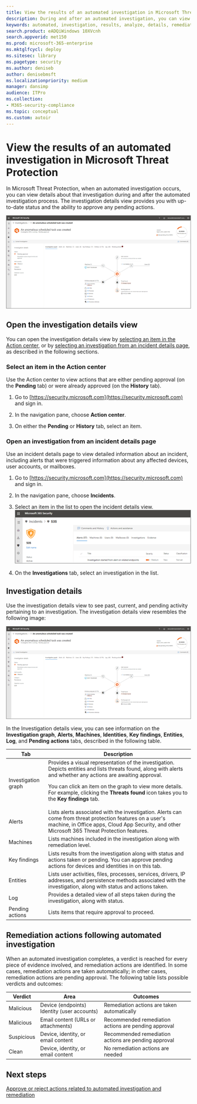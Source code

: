 ```yaml
---
title: View the results of an automated investigation in Microsoft Threat Protection 
description: During and after an automated investigation, you can view the results and key findings
keywords: automated, investigation, results, analyze, details, remediation, autoair
search.product: eADQiWindows 10XVcnh
search.appverid: met150
ms.prod: microsoft-365-enterprise
ms.mktglfcycl: deploy
ms.sitesec: library
ms.pagetype: security
ms.author: deniseb
author: denisebmsft
ms.localizationpriority: medium
manager: dansimp
audience: ITPro
ms.collection: 
- M365-security-compliance 
ms.topic: conceptual
ms.custom: autoir
---
```


# View the results of an automated investigation in Microsoft Threat Protection

In Microsoft Threat Protection, when an automated investigation occurs, you can view details about that investigation during and after the automated investigation process. The investigation details view provides you with up-to-date status and the ability to approve any pending actions. 

![Investigation details](../images/mtp-air-investdetails.png)

## Open the investigation details view

You can open the investigation details view by [selecting an item in the Action center](#select-an-item-in-the-action-center), or by [selecting an investigation from an incident details page](#open-an-investigation-from-an-incident-details-page), as described in the following sections.

### Select an item in the Action center

Use the Action center to view actions that are either pending approval (on the **Pending** tab) or were already approved (on the **History** tab). 

1. Go to [https://security.microsoft.com](https://security.microsoft.com) and sign in. 

2. In the navigation pane, choose **Action center**. 

3. On either the **Pending** or **History** tab, select an item.

### Open an investigation from an incident details page

Use an incident details page to view detailed information about an incident, including alerts that were triggered information about any affected devices, user accounts, or mailboxes.

1. Go to [https://security.microsoft.com](https://security.microsoft.com) and sign in. 

2. In the navigation pane, choose **Incidents**. 

3. Select an item in the list to open the incident details view.<br/>![Incident details](../images/mtp-incidentdetails-tabs.png)

4. On the **Investigations** tab, select an investigation in the list.

## Investigation details

Use the investigation details view to see past, current, and pending activity pertaining to an investigation. The investigation details view resembles the following image:

![Investigation details](../images/mtp-air-investdetails.png)

In the Investigation details view, you can see information on the **Investigation graph**, **Alerts**, **Machines**, **Identities**, **Key findings**, **Entities**, **Log**, and **Pending actions** tabs, described in the following table.

|Tab	|Description |
|--------|--------|
|Investigation graph	|Provides a visual representation of the investigation. Depicts entities and lists threats found, along with alerts and whether any actions are awaiting approval.<p>You can click an item on the graph to view more details. For example, clicking the **Threats found** icon takes you to the **Key findings** tab. |
|Alerts	|Lists alerts associated with the investigation. Alerts can come from threat protection features on a user's machine, in Office apps, Cloud App Security, and other Microsoft 365 Threat Protection features.|
|Machines	|Lists machines included in the investigation along with remediation level.|
|Key findings	|Lists results from the investigation along with status and actions taken or pending. You can approve pending actions for devices and identities in on this tab.|
|Entities	|Lists user activities, files, processes, services, drivers, IP addresses, and persistence methods associated with the investigation, along with status and actions taken.|
|Log	|Provides a detailed view of all steps taken during the investigation, along with status.|
|Pending actions	|Lists items that require approval to proceed.|

## Remediation actions following automated investigation

When an automated investigation completes, a verdict is reached for every piece of evidence involved, and remediation actions are identified. In some cases, remediation actions are taken automatically; in other cases, remediation actions are pending approval. The following table lists possible verdicts and outcomes:

|Verdict	|Area	|Outcomes|
|------|------|------|
|Malicious	|Device (endpoints)<br/>Identity (user accounts)	|Remediation actions are taken automatically|
|Malicious	|Email content (URLs or attachments) | Recommended remediation actions are pending approval|
|Suspicious	|Device, identity, or email content |Recommended remediation actions are pending approval|
|Clean	|Device, identity, or email content	|No remediation actions are needed|

## Next steps

[Approve or reject actions related to automated investigation and remediation](mtp-autoir-actions.md)